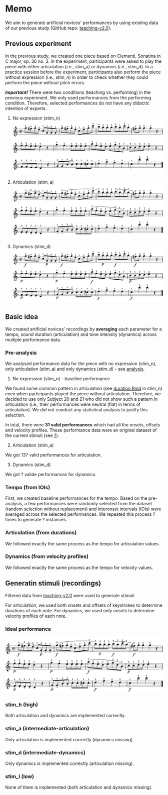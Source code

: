 # Memo
We aim to generate artificial novices' performances by using existing data of our previous study (GitHub repo: [teaching-v2.0](https://github.com/atsukotominaga/teaching-v2.0)).

## Previous experiment

In the previous study, we created one piece based on Clementi, Sonatina in C major, op. 36 no. 3. In the experiment, participants were asked to play the piece with either articulation (i.e., stim_a) or dynamics (i.e., stim_d). In a practice session before the experiment, participants also perform the piece without expression (i.e., stim_n) in order to check whether they could perform the piece without pitch errors.

***Important!*** There were two conditions (teaching vs. performing) in the previous experiment. We only used performances from the performing condition. Therefore, selected performances do not have any didactic intention of experts.

1. No expression (stim_n)
![](stim_l/stim_n.png)

2. Articulation (stim_a)
![](stim_a/stim_a.png)

3. Dynamics (stim_d)
![](stim_d/stim_d.png)

## Basic idea
We created artificial novices' recordings by **averaging** each parameter for a tempo, sound duration (articulation) and tone intensity (dynamics) across multiple performance data.

### Pre-analysis
We analysed performance data for the piece with no expression (stim_n), only articulation (stim_a) and only dynamics (stim_d) - see [analysis](https://github.com/atsukotominaga/adaptation-v1.0/tree/master/material/analysis).

1. No expression (stim_n) - baseline performance

We found some common pattern in articulation (see [duration.Rmd](https://github.com/atsukotominaga/adaptation-v1.0/blob/master/material/analysis/stim_n/duration.Rmd) in stim_n) even when participants played the piece without articulation. Therefore, we decided to use only Subject 20 and 21 who did not show such a pattern in articulation (i.e., their performances were neutral (flat) in terms of articulation). We did not conduct any statistical analysis to justify this selection.

In total, there were **31 valid performances** which had all the onsets, offsets and velocity profiles. These performance data were an original dataset of the current stimuli (see [?](?)).

2. Articulation (stim_a)

We got 137 valid performances for articulation.

3. Dynamics (stim_d)

We got ? valide performances for dynamics.

### Tempo (from IOIs)
First, we created baseline performances for the tempo. Based on the pre-analysis, a few performances were randomly selected from the dataset (random selection without replacement) and interonset intervals (IOIs) were averaged across the selected performances. We repeated this process ? times to generate ? instances.

### Articulation (from durations)
We followed exactly the same process as the tempo for articulation values.

### Dynamics (from velocity profiles)
We followed exactly the same process as the tempo for velocity values.

## Generatin stimuli (recordings)
Filtered data from [teaching-v2.0](https://osf.io/uemk5/) were used to generate stimuli.

For articulation, we used both onsets and offsets of keystrokes to determine durations of each note.
For dynamics, we used only onsets to determine velocity profiles of each note.

### Ideal performance
![](stim_h/stim_m.png)

### stim_h (high)
Both articulation and dynamics are implemented correctly.

### stim_a (intermediate-articulation)
Only articulation is implemented correctly (dynamics missing).

### stim_d (intermediate-dynamics)
Only dynamics is implemented correctly (articulation missing).

### stim_l (low)
None of them is implemented (both articulation and dynamics missing).